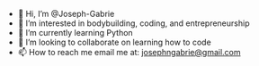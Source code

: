 - 👋 Hi, I’m @Joseph-Gabrie
- 👀 I’m interested in bodybuilding, coding, and entrepreneurship 
- 🌱 I’m currently learning Python
- 💞️ I’m looking to collaborate on learning how to code
- 📫 How to reach me email me at: josephngabrie@gmail.com

<!---
Joseph-Gabrie/Joseph-Gabrie is a ✨ special ✨ repository because its `README.md` (this file) appears on your GitHub profile.
You can click the Preview link to take a look at your changes.
--->

